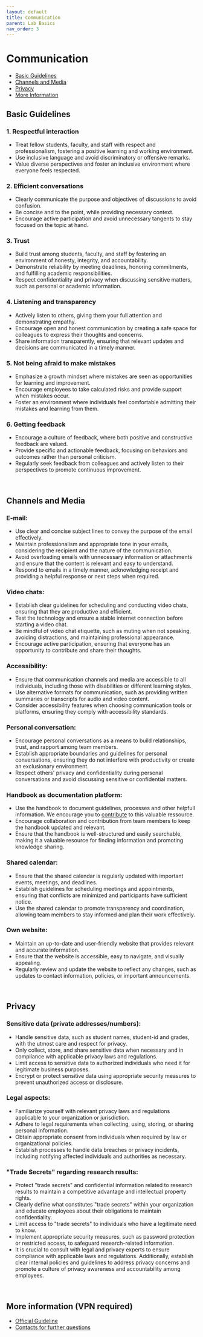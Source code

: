 ```yaml
---
layout: default
title: Communication
parent: Lab Basics
nav_order: 3
---
```


# Communication

* [Basic Guidelines](#basic-guidelines)
* [Channels and Media](#channels-and-media)
* [Privacy](#privacy)
* [More Information](#more-information-(vpn-required))


## Basic Guidelines 
### 1. Respectful interaction
- Treat fellow students, faculty, and staff with respect and professionalism, fostering a positive learning and working environment.
- Use inclusive language and avoid discriminatory or offensive remarks.
- Value diverse perspectives and foster an inclusive environment where everyone feels respected.
### 2. Efficient conversations
- Clearly communicate the purpose and objectives of discussions to avoid confusion.
- Be concise and to the point, while providing necessary context.
- Encourage active participation and avoid unnecessary tangents to stay focused on the topic at hand.
### 3. Trust
- Build trust among students, faculty, and staff by fostering an environment of honesty, integrity, and accountability.
- Demonstrate reliability by meeting deadlines, honoring commitments, and fulfilling academic responsibilities.
- Respect confidentiality and privacy when discussing sensitive matters, such as personal or academic information.
### 4. Listening and transparency
- Actively listen to others, giving them your full attention and demonstrating empathy.
- Encourage open and honest communication by creating a safe space for colleagues to express their thoughts and concerns.
- Share information transparently, ensuring that relevant updates and decisions are communicated in a timely manner.
### 5. Not being afraid to make mistakes
- Emphasize a growth mindset where mistakes are seen as opportunities for learning and improvement.
- Encourage employees to take calculated risks and provide support when mistakes occur.
- Foster an environment where individuals feel comfortable admitting their mistakes and learning from them.
### 6. Getting feedback
- Encourage a culture of feedback, where both positive and constructive feedback are valued.
- Provide specific and actionable feedback, focusing on behaviors and outcomes rather than personal criticism.
- Regularly seek feedback from colleagues and actively listen to their perspectives to promote continuous improvement.

<br>

## Channels and Media

### E-mail:
- Use clear and concise subject lines to convey the purpose of the email effectively.
- Maintain professionalism and appropriate tone in your emails, considering the recipient and the nature of the communication.
- Avoid overloading emails with unnecessary information or attachments and ensure that the content is relevant and easy to understand.
- Respond to emails in a timely manner, acknowledging receipt and providing a helpful response or next steps when required.
### Video chats:
- Establish clear guidelines for scheduling and conducting video chats, ensuring that they are productive and efficient.
- Test the technology and ensure a stable internet connection before starting a video chat.
- Be mindful of video chat etiquette, such as muting when not speaking, avoiding distractions, and maintaining professional appearance.
- Encourage active participation, ensuring that everyone has an opportunity to contribute and share their thoughts.
### Accessibility:
- Ensure that communication channels and media are accessible to all individuals, including those with disabilities or different learning styles.
- Use alternative formats for communication, such as providing written summaries or transcripts for audio and video content.
- Consider accessibility features when choosing communication tools or platforms, ensuring they comply with accessibility standards.
### Personal conversation:
- Encourage personal conversations as a means to build relationships, trust, and rapport among team members.
- Establish appropriate boundaries and guidelines for personal conversations, ensuring they do not interfere with productivity or create an exclusionary environment.
- Respect others' privacy and confidentiality during personal conversations and avoid discussing sensitive or confidential matters.
### Handbook as documentation platform:
- Use the handbook to document guidelines, processes and other helpfull information. We encourage you to [contribute](https://digital-work-lab.github.io/handbook/docs/lab_basics/contributing.html) to this valuable ressource. 
- Encourage collaboration and contribution from team members to keep the handbook updated and relevant.
- Ensure that the handbook is well-structured and easily searchable, making it a valuable resource for finding information and promoting knowledge sharing.
### Shared calendar:
- Ensure that the shared calendar is regularly updated with important events, meetings, and deadlines.
- Establish guidelines for scheduling meetings and appointments, ensuring that conflicts are minimized and participants have sufficient notice.
- Use the shared calendar to promote transparency and coordination, allowing team members to stay informed and plan their work effectively.
### Own website:
- Maintain an up-to-date and user-friendly website that provides relevant and accurate information.
- Ensure that the website is accessible, easy to navigate, and visually appealing.
- Regularly review and update the website to reflect any changes, such as updates to contact information, policies, or important announcements.

<br>

## Privacy
### Sensitive data (private addresses/numbers):
- Handle sensitive data, such as student names, student-id and grades, with the utmost care and respect for privacy.
- Only collect, store, and share sensitive data when necessary and in compliance with applicable privacy laws and regulations.
- Limit access to sensitive data to authorized individuals who need it for legitimate business purposes.
- Encrypt or protect sensitive data using appropriate security measures to prevent unauthorized access or disclosure.
### Legal aspects:
- Familiarize yourself with relevant privacy laws and regulations applicable to your organization or jurisdiction.
- Adhere to legal requirements when collecting, using, storing, or sharing personal information.
- Obtain appropriate consent from individuals when required by law or organizational policies.
- Establish processes to handle data breaches or privacy incidents, including notifying affected individuals and authorities as necessary.
### "Trade Secrets" regarding research results:
- Protect "trade secrets" and confidential information related to research results to maintain a competitive advantage and intellectual property rights.
- Clearly define what constitutes "trade secrets" within your organization and educate employees about their obligations to maintain confidentiality.
- Limit access to "trade secrets" to individuals who have a legitimate need to know.
- Implement appropriate security measures, such as password protection or restricted access, to safeguard research-related information.
- It is crucial to consult with legal and privacy experts to ensure compliance with applicable laws and regulations. Additionally, establish clear internal policies and guidelines to address privacy concerns and promote a culture of privacy awareness and accountability among employees.


<br>

## More information (VPN required)

+ [Official Guideline](https://www.uni-bamberg.de/fileadmin/uni/verwaltung/presse/Dateien/2016/2016-08-29_Netiquette_WEB.pdf) 
+ [Contacts for further questions](https://www.uni-bamberg.de/intranet/dienstleistungen-fuer-uniangehoerige/kommunikation/) 

